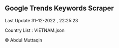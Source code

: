

## Google Trends Keywords Scraper 
 
Last Update 31-12-2022 , 22:25:23

Country List :
VIETNAM.json



© Abdul Muttaqin 
